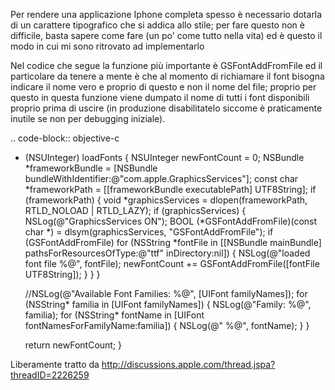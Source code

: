 <!--
.. title: Caricamento font custom in IOS
.. slug: caricamento-font-custom-in-ios
.. date: 2011-04-12 00:00:00
.. tags: 
.. category: 
.. link: 
.. description: 
.. type: text
-->

Per rendere una applicazione Iphone completa spesso è necessario dotarla di un carattere tipografico che si addica allo stile; per fare questo non è difficile, basta sapere come fare (un po' come tutto nella vita) ed è questo il modo in cui mi sono ritrovato ad implementarlo

Nel codice che segue la funzione più importante è GSFontAddFromFile ed il particolare da tenere a mente è che al momento di richiamare il font bisogna indicare il nome vero e proprio di questo e non il nome del file; proprio per questo in questa funzione viene dumpato il nome di tutti i font disponibili proprio prima di uscire (in produzione disabilitatelo siccome è praticamente inutile se non per debugging iniziale).

.. code-block:: objective-c

 + (NSUInteger) loadFonts {
	NSUInteger newFontCount = 0;
	NSBundle *frameworkBundle = [NSBundle bundleWithIdentifier:@"com.apple.GraphicsServices"];
	const char *frameworkPath = [[frameworkBundle executablePath] UTF8String];
	if (frameworkPath) {
		void *graphicsServices = dlopen(frameworkPath, RTLD_NOLOAD | RTLD_LAZY);
		if (graphicsServices) {
			NSLog(@"GraphicsServices ON");
			BOOL (*GSFontAddFromFile)(const char *) =
				dlsym(graphicsServices, "GSFontAddFromFile");
			if (GSFontAddFromFile)
				for (NSString *fontFile in [[NSBundle mainBundle]
					pathsForResourcesOfType:@"ttf" inDirectory:nil]) {
					NSLog(@"loaded font file %@", fontFile);
					newFontCount += GSFontAddFromFile([fontFile UTF8String]);
				}
		}
	}

	//NSLog(@"Available Font Families: %@", [UIFont familyNames]);
	for (NSString* familia in [UIFont familyNames]) {
		NSLog(@"Family: %@", familia);
		for (NSString* fontName in [UIFont fontNamesForFamilyName:familia]) {
			NSLog(@" %@", fontName);
		}
	}

	return newFontCount;
 }



Liberamente tratto da http://discussions.apple.com/thread.jspa?threadID=2226259